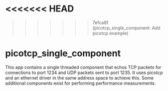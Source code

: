 <<<<<<< HEAD
=======
<!--
     Copyright 2020, Data61
     Commonwealth Scientific and Industrial Research Organisation (CSIRO)
     ABN 41 687 119 230.

     This software may be distributed and modified according to the terms of
     the BSD 2-Clause license. Note that NO WARRANTY is provided.
     See "LICENSE_BSD2.txt" for details.

     @TAG(DATA61_BSD)
-->

>>>>>>> 7efca8f (picotcp_single_component: Add picotcp example)
# picotcp_single_component

This app contains a single threaded component that echos TCP packets for connections to port 1234
and UDP packets sent to port 1235. It uses picotcp and an ethernet driver in the same address space
to achieve this. Some additional components exist for performing performance measurements.

